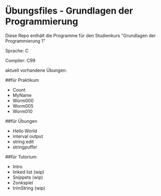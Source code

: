 Übungsfiles - Grundlagen der Programmierung
===========================================
Diese Repo enthält die Programme für den Studienkurs "Grundlagen der Programmierung 1"


Sprache:  C

Compiler: C99



aktuell vorhandene Übungen:

##für Praktikum
* Count
* MyName
* Worm000
* Worm005
* Worm010

##für Übungen
* Hello World
* interval output
* string edit
* stringpuffer

##für Tutorium
* Intro
* linked list (wip)
* Snippets (wip)
* Zonkspiel
* trimString (wip)
